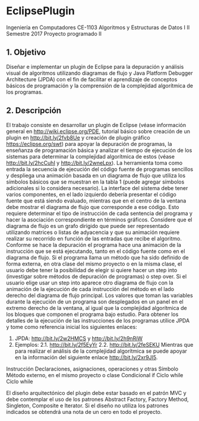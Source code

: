 # EclipsePlugin

Ingeniería en Computadores
CE-1103 Algoritmos y Estructuras de Datos I
II Semestre 2017
Proyecto programado II

## 1. Objetivo
Diseñar e implementar un plugin de Eclipse para la depuración y análisis visual de
algoritmos utilizando diagramas de flujo y Java Platform Debugger Architecture (JPDA) con
el fin de facilitar el aprendizaje de conceptos básicos de programación y la comprensión de
la complejidad algorítmica de los programas.
## 2. Descripción
El trabajo consiste en desarrollar un plugin de Eclipse (véase información general en
http://wiki.eclipse.org/PDE, tutorial básico sobre creación de un plugin en
http://bit.ly/2fvb8Ue y creación de plugin gráfico https://eclipse.org/swt) para apoyar la
depuración de programas, la enseñanza de programación básica y analizar el tiempo de
ejecución de los sistemas para determinar la complejidad algorítmica de estos (véase
http://bit.ly/2hcCuhI y http://bit.ly/2wneLpx). La herramienta toma como entrada la
secuencia de ejecución del código fuente de programas sencillos y despliega una animación
basada en un diagrama de flujo que utiliza los símbolos básicos que se muestran en la tabla
1 (puede agregar símbolos adicionales si lo considera necesario).
La interface del sistema debe tener varios componentes, en el lado izquierdo debería
presentar el código fuente que está siendo evaluado, mientras que en el centro de la ventana
debe mostrar el diagrama de flujo que corresponde a ese código. Esto requiere determinar el
tipo de instrucción de cada sentencia del programa y hacer la asociación correspondiente en
términos gráficos. Considere que el diagrama de flujo es un grafo dirigido que puede ser
representado utilizando matrices o listas de adyacencia y que su animación requiere realizar
su recorrido en función de las entradas que recibe el algoritmo.
Conforme se hace la depuración el programa hace una animación de la instrucción
que se está ejecutando, tanto en el código fuente como en el diagrama de flujo. Si el programa
llama un método que ha sido definido de forma externa, en otra clase del mismo proyecto o
en la misma clase, el usuario debe tener la posibilidad de elegir si quiere hacer un step into
(investigar sobre métodos de depuración de programas) o step over. Si el usuario elige usar
un step into aparece otro diagrama de flujo con la animación de la ejecución de cada
instrucción del método en el lado derecho del diagrama de flujo principal.
Los valores que toman las variables durante la ejecución de un programa son
desplegados en un panel en el extremo derecho de la ventana, al igual que la complejidad
algorítmica de los bloques que componen el programa bajo estudio.
Para obtener los detalles de la ejecución de las instrucciones de los programas utilice
JPDA y tome como referencia inicial los siguientes enlaces:
1. JPDA: http://bit.ly/2w2HMCS y http://bit.ly/2h9nRiW
2. Ejemplos:
2.1. http://bit.ly/2f5EyYr
2.2. http://bit.ly/2feSEKU
Mientras que para realizar el análisis de la complejidad algorítmica se puede apoyar en
la información del siguiente enlace http://bit.ly/2xr9JI5.

Instrucción
Declaraciones,
asignaciones,
operaciones y
otras
Símbolo
Método externo,
en el mismo
proyecto o clase
Condicional if
Ciclo while
Ciclo while

El diseño arquitectónico del plugin debe estar basado en el patrón MVC y debe
contemplar el uso de los patrones Abstract Factory, Factory Method, Singleton, Composite
e Iterator. Si el diseño no utiliza los patrones indicados se obtendrá una nota de un cero en
todo el proyecto.

